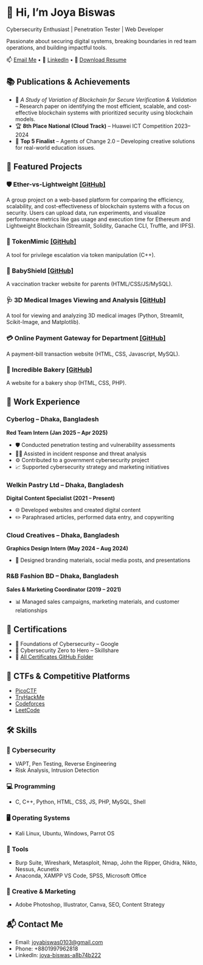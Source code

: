   <h1>👋 Hi, I’m Joya Biswas</h1>
  <p>Cybersecurity Enthusiast | Penetration Tester | Web Developer</p>
  <p>Passionate about securing digital systems, breaking boundaries in red team operations, and building impactful tools.</p>
  <p>
    📫 <a href="mailto:joyabiswas0103@gmail.com">Email Me</a> • 
    🔗 <a href="https://www.linkedin.com/in/joya-biswas-a8b74b222">LinkedIn</a> • 
    📄 <a href="./Joya_Biswas_Resume.pdf" download>Download Resume</a>
  </p>

 <h2>📚 Publications & Achievements</h2>
<div class="card">
  <ul>
    <li>📖 <i>A Study of Variation of Blockchain for Secure Verification & Validation</i> – Research paper on identifying the most efficient, scalable, and cost-effective blockchain systems with prioritized security using blockchain models.</li>
    <li>🏆 <b>8th Place National (Cloud Track)</b> – Huawei ICT Competition 2023–2024</li>
    <li>🌟 <b>Top 5 Finalist</b> – Agents of Change 2.0 – Developing creative solutions for real-world education issues.</li>
  </ul>
</div>

  
  <h2>💼 Featured Projects</h2>
<div class="card">
  <h3>🛡️ Ether-vs-Lightweight <a href="https://github.com/Joya-Biswas/Ether-vs-Lightweight">[GitHub]</a></h3>
  <p>A group project on a web-based platform for comparing the efficiency, scalability, and cost-effectiveness of blockchain systems with a focus on security. Users can upload data, run experiments, and visualize performance metrics like gas usage and execution time for Ethereum and Lightweight Blockchain (Streamlit, Solidity, Ganache CLI, Truffle, and IPFS).</p>
</div>
<div class="card">
  <h3>🔐 TokenMimic <a href="https://github.com/Joya-Biswas/TokenMimic">[GitHub]</a></h3>
  <p>A tool for privilege escalation via token manipulation (C++).</p>
</div>
<div class="card">
  <h3>👶 BabyShield <a href="https://github.com/Joya-Biswas/BabyShield-Vaccination-">[GitHub]</a></h3>
  <p>A vaccination tracker website for parents (HTML/CSS/JS/MySQL).</p>
</div>
<div class="card">
  <h3>🩺 3D Medical Images Viewing and Analysis <a href="#">[GitHub]</a></h3>
  <p>A tool for viewing and analyzing 3D medical images (Python, Streamlit, Scikit-Image, and Matplotlib).</p>
</div>
<div class="card">
  <h3>💳 Online Payment Gateway for Department <a href="#">[GitHub]</a></h3>
  <p>A payment-bill transaction website (HTML, CSS, Javascript, MySQL).</p>
</div>
<div class="card">
  <h3>🍰 Incredible Bakery <a href="https://github.com/Joya-Biswas/BakeryShop-Website">[GitHub]</a></h3>
  <p>A website for a bakery shop (HTML, CSS, PHP).</p>
</div>

  <h2>💼 Work Experience</h2>
<div class="card">
  <h3>Cyberlog – Dhaka, Bangladesh</h3>
  <p><strong>Red Team Intern (Jan 2025 – Apr 2025)</strong></p>
  <ul>
    <li>🛡️ Conducted penetration testing and vulnerability assessments</li>
    <li>🕵️‍♂️ Assisted in incident response and threat analysis</li>
    <li>⚙️ Contributed to a government cybersecurity project</li>
    <li>📈 Supported cybersecurity strategy and marketing initiatives</li>
  </ul>
</div>

<div class="card">
  <h3>Welkin Pastry Ltd – Dhaka, Bangladesh</h3>
  <p><strong>Digital Content Specialist (2021 – Present)</strong></p>
  <ul>
    <li>🌐 Developed websites and created digital content</li>
    <li>✏️ Paraphrased articles, performed data entry, and copywriting</li>
  </ul>
</div>

<div class="card">
  <h3>Cloud Creatives – Dhaka, Bangladesh</h3>
  <p><strong>Graphics Design Intern (May 2024 – Aug 2024)</strong></p>
  <ul>
    <li>🎨 Designed branding materials, social media posts, and presentations</li>
  </ul>
</div>

<div class="card">
  <h3>R&B Fashion BD – Dhaka, Bangladesh</h3>
  <p><strong>Sales & Marketing Coordinator (2019 – 2021)</strong></p>
  <ul>
    <li>📊 Managed sales campaigns, marketing materials, and customer relationships</li>
  </ul>
</div>

  <h2>🏅 Certifications</h2>
<div class="card">
  <ul>
    <li>📜 Foundations of Cybersecurity – Google</li>
    <li>📜 Cybersecurity Zero to Hero – Skillshare</li>
    <li>📂 <a href="https://github.com/Joya-Biswas/Certificates" target="_blank">All Certificates GitHub Folder</a></li>
  </ul>
</div>


  <h2>🧠 CTFs & Competitive Platforms</h2>
  <ul>
    <li><a href="https://picoctf.org/users/Joya_Biswas">PicoCTF</a></li>
    <li><a href="https://tryhackme.com/badge/2139063">TryHackMe</a></li>
    <li><a href="https://codeforces.com/profile/Joya_Biswas">Codeforces</a></li>
    <li><a href="https://leetcode.com/u/JB10__">LeetCode</a></li>
  </ul>

  <h2>🛠️ Skills</h2>
  <div class="card">
    <h3>🔐 Cybersecurity</h3>
    <ul>
      <li>VAPT, Pen Testing, Reverse Engineering</li>
      <li>Risk Analysis, Intrusion Detection</li>
    </ul>
  </div>
  <div class="card">
    <h3>💻 Programming</h3>
    <ul>
      <li>C, C++, Python, HTML, CSS, JS, PHP, MySQL, Shell</li>
    </ul>
  </div>
  <div class="card">
    <h3>🖥️ Operating Systems</h3>
    <ul>
      <li>Kali Linux, Ubuntu, Windows, Parrot OS</li>
    </ul>
  </div>
  <div class="card">
    <h3>🧰 Tools</h3>
    <ul>
      <li>Burp Suite, Wireshark, Metasploit, Nmap, John the Ripper, Ghidra, Nikto, Nessus, Acunetix</li>
      <li>Anaconda, XAMPP VS Code, SPSS, Microsoft Office</li>
    </ul>
  </div>
  <div class="card">
    <h3>🎨 Creative & Marketing</h3>
    <ul>
      <li>Adobe Photoshop, Illustrator, Canva, SEO, Content Strategy</li>
    </ul>
  </div>

  <h2>📬 Contact Me</h2>
  <ul>
    <li>Email: <a href="mailto:joyabiswas0103@gmail.com">joyabiswas0103@gmail.com</a></li>
    <li>Phone: +8801997962818</li>
    <li>LinkedIn: <a href="https://linkedin.com/in/joya-biswas-a8b74b222">joya-biswas-a8b74b222</a></li>
  </ul>
